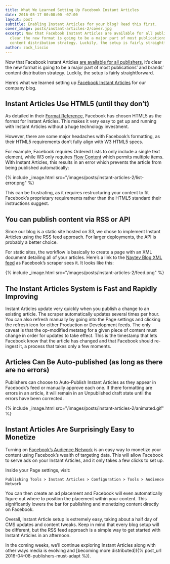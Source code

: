 ```yaml
---
title: What We Learned Setting Up Facebook Instant Articles
date: 2016-05-17 00:00:00 -07:00
layout: post
subtitle: Enabling Instant Articles for your blog? Read this first.
cover_image: posts/instant-articles-2/cover.jpg
excerpt: Now that Facebook Instant Articles are available for all publishers, it’s
  clear the new format is going to be a major part of most publications and brands’
  content distribution strategy. Luckily, the setup is fairly straightforward.
author: zack_liscio
---
```


Now that Facebook Instant Articles [are available for all publishers](https://media.fb.com/2016/04/12/instant-articles-now-open/), it’s clear the new format is going to be a major part of most publications’ and brands’ content distribution strategy. Luckily, the setup is fairly straightforward.

Here’s what we learned setting up [Facebook Instant Articles](https://instantarticles.fb.com/) for our company blog.

## Instant Articles Use HTML5 (until they don’t)

As detailed in their [Format Reference](https://developers.facebook.com/docs/instant-articles/reference), Facebook has chosen HTML5 as the format for Instant Articles. This makes it very easy to get up and running with Instant Articles without a huge technology investment.

However, there are some major headaches with Facebook’s formatting, as their HTML5 requirements don’t fully align with W3 HTML5 specs. 

For example, Facebook requires Ordered Lists to only include a single text element, while W3 only requires [Flow Content](https://www.w3.org/TR/2011/WD-html5-20110525/content-models.html#flow-content-0) which permits multiple items. With Instant Articles, this results in an error which prevents the article from being published automatically:

{% include _image.html src="/images/posts/instant-articles-2/list-error.png" %}

This can be frustrating, as it requires restructuring your content to fit Facebook’s proprietary requirements rather than the HTML5 standard their instructions suggest.

## You can publish content via RSS or API

Since our blog is a static site hosted on S3, we chose to implement Instant Articles using the RSS feed approach. For larger deployments, the API is probably a better choice. 

For static sites, the workflow is basically to create a page with an XML document detailing all of your articles. Here’s a link to the [Naytev Blog XML feed](http://blog.naytev.com/instant-feed.xml) as Facebook’s scraper sees it. It looks like this:

{% include _image.html src="/images/posts/instant-articles-2/feed.png" %}

## The Instant Articles System is Fast and Rapidly Improving

Instant Articles update very quickly when you publish a change to an existing article. The scraper automatically updates several times per hour. You can also refresh manually by going into the Page settings and clicking the refresh icon for either Production or Development feeds. The only caveat is that the op-modified metatag for a given piece of content must change in order for updates to take effect. This is the timestamp that lets Facebook know that the article has changed and that Facebook should re-ingest it, a process that takes only a few moments.

## Articles Can Be Auto-published (as long as there are no errors)

Publishers can choose to Auto-Publish Instant Articles as they appear in Facebook’s feed or manually approve each one. If there formatting are errors in an article, it will remain in an Unpublished draft state until the errors have been corrected.

{% include _image.html src="/images/posts/instant-articles-2/animated.gif" %}

## Instant Articles Are Surprisingly Easy to Monetize

Turning on [Facebook’s Audience Network](http://www.businessinsider.com/what-is-facebook-audience-network-and-why-does-it-matter-2016-2) is an easy way to monetize your content using Facebook’s wealth of targeting data. This will allow Facebook to serve ads on your Instant Articles, and it only takes a few clicks to set up.

Inside your Page settings, visit:

``` Publishing Tools > Instant Articles > Configuration > Tools > Audience Network ```

You can then create an ad placement and Facebook will even automatically figure out where to position the placement within your content. This significantly lowers the bar for publishing and monetizing content directly on Facebook.

Overall, Instant Article setup is extremely easy, taking about a half day of CMS updates and content tweaks. Keep in mind that every blog setup will be different, but the RSS feed approach is a simple way to get started with Instant Articles in an afternoon.

In the coming weeks, we’ll continue exploring Instant Articles along with other ways media is evolving and [becoming more distributed]({% post_url 2016-04-08-publishers-must-adapt %}).